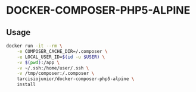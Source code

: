 # DOCKER-COMPOSER-PHP5-ALPINE


## Usage

```bash
docker run -it --rm \
    -e COMPOSER_CACHE_DIR=/.composer \
    -e LOCAL_USER_ID=$(id -u $USER) \
    -v $(pwd):/app \
    -v ~/.ssh:/home/user/.ssh \
    -v /tmp/composer:/.composer \  
    tarcisiojunior/docker-composer-php5-alpine \
    install
```